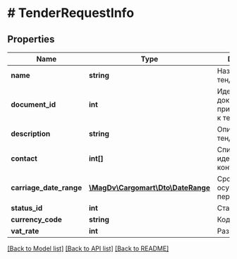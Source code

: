 # # TenderRequestInfo

## Properties

Name | Type | Description | Notes
------------ | ------------- | ------------- | -------------
**name** | **string** | Название тендера | [optional]
**document_id** | **int** | Идентификатор документа прикрепленного к тендеру | [optional]
**description** | **string** | Описание тендера | [optional]
**contact** | **int[]** | Список идентификаторов контактов | [optional]
**carriage_date_range** | [**\MagDv\Cargomart\Dto\DateRange**](DateRange.md) | Сроки осуществления перевозки | [optional]
**status_id** | **int** | Статуса тендера | [optional]
**currency_code** | **string** | Код валюты | [optional]
**vat_rate** | **int** | Размер НДС | [optional]

[[Back to Model list]](../../README.md#models) [[Back to API list]](../../README.md#endpoints) [[Back to README]](../../README.md)

